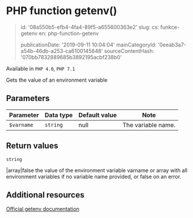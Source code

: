 PHP function getenv()
=====================

> id: '08a550b5-efb4-4fa4-89f5-a655600363e2'
> slug:
> 	cs: funkce-getenv
> 	en: php-function-getenv
> 
> publicationDate: '2019-09-11 10:04:04'
> mainCategoryId: '0eeab3a7-a54b-46db-a253-ca6100145648'
> sourceContentHash: '070bb7832889685b3892195acbf238b0'

Available in `PHP 4.0`, `PHP 7.1`

Gets the value of an environment variable


Parameters
--------------

| Parameter | Data type | Default value | Note |
|-----|-----|-----|-----|
| `$varname` | `string` | null | The variable name. |


Return values
----------------

`string`

|array|false the value of the environment variable
varname or array with all environment variables if no variable name
provided, or false on an error.

Additional resources
------------

[Official getenv documentation](https://www.php.net/manual/en/function.getenv.php)
